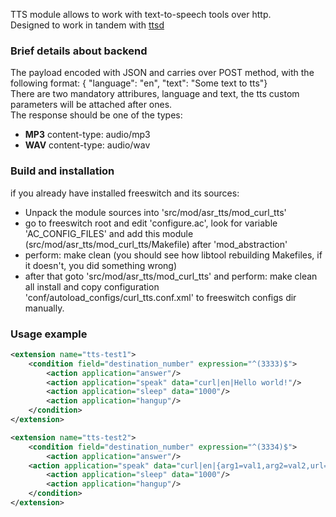 <p>
  TTS module allows to work with text-to-speech tools over http. <br>
  Designed to work in tandem with <a href="https://github.com/akscf/ttsd">ttsd</a>
</p>

### Brief details about backend
<p>
    The payload encoded with JSON and carries over POST method, with the following format: { "language": "en", "text": "Some text to tts"} <br>
    There are two mandatory attribures, language and text, the tts custom parameters will be attached after ones. <br>
    The response should be one of the types: <br>
    <ul>
	<li><strong>MP3</strong> content-type: audio/mp3</li>
	<li><strong>WAV</strong> content-type: audio/wav</li>
    </ul>
</p>

### Build and installation
 if you already have installed freeswitch and its sources: 
 - Unpack the module sources into 'src/mod/asr_tts/mod_curl_tts'
 - go to freeswitch root and edit 'configure.ac', look for variable 'AC_CONFIG_FILES' and add this module (src/mod/asr_tts/mod_curl_tts/Makefile) after 'mod_abstraction' 
 - perform: make clean (you should see how libtool rebuilding Makefiles, if it doesn't, you did something wrong) 
 - after that goto 'src/mod/asr_tts/mod_curl_tts' and perform: make clean all install 
   and copy configuration 'conf/autoload_configs/curl_tts.conf.xml' to freeswitch configs dir manually.

### Usage example
```XML
<extension name="tts-test1">
    <condition field="destination_number" expression="^(3333)$">
        <action application="answer"/>
        <action application="speak" data="curl|en|Hello world!"/>
        <action application="sleep" data="1000"/>
        <action application="hangup"/>
    </condition>
</extension>

<extension name="tts-test2">
    <condition field="destination_number" expression="^(3334)$">
        <action application="answer"/>
	<action application="speak" data="curl|en|{arg1=val1,arg2=val2,url=http://127.0.0.1:8080/tts}Hello, test 123"/>
        <action application="sleep" data="1000"/>
        <action application="hangup"/>
    </condition>
</extension>

```
